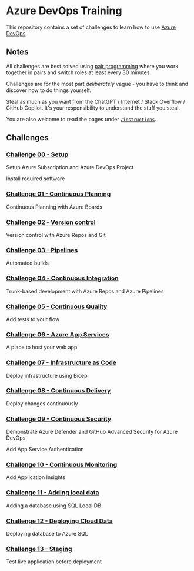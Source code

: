 # Azure DevOps Training

This repository contains a set of challenges to learn how to use [Azure DevOps](https://azure.microsoft.com/en-us/products/devops/).

## Notes

All challenges are best solved using [pair programming](https://en.wikipedia.org/wiki/Pair_programming) where you work together in pairs and switch roles at least every 30 minutes.

Challenges are for the most part *deliberately* vague - you have to think and discover how to do things yourself.

Steal as much as you want from the ChatGPT / Internet / Stack Overflow / GitHub Copilot. It's your responsibility to understand the stuff you steal.

You are also welcome to read the pages under [`/instructions`](/instructions/).

## Challenges

### [Challenge 00 - Setup](/challenges/Challenge-00.md)

Setup Azure Subscription and Azure DevOps Project

Install required software

### [Challenge 01 - Continuous Planning](/challenges/Challenge-01.md)

Continuous Planning with Azure Boards

### [Challenge 02 - Version control](/challenges/Challenge-02.md)

Version control with Azure Repos and Git

### [Challenge 03 - Pipelines](/challenges/Challenge-03.md)

Automated builds

### [Challenge 04 - Continuous Integration](/challenges/Challenge-04.md)

Trunk-based development with Azure Repos and Azure Pipelines

### [Challenge 05 - Continuous Quality](/challenges/Challenge-05.md)

Add tests to your flow

### [Challenge 06 - Azure App Services](/challenges/Challenge-06.md)

A place to host your web app

### [Challenge 07 - Infrastructure as Code](/challenges/Challenge-07.md)

Deploy infrastructure using Bicep

### [Challenge 08 - Continuous Delivery](/challenges/Challenge-08.md)

Deploy changes continuously

### [Challenge 09 - Continuous Security](/challenges/Challenge-09.md)

Demonstrate Azure Defender and GitHub Advanced Security for Azure DevOps

Add App Service Authentication

### [Challenge 10 - Continuous Monitoring](/challenges/Challenge-10.md)

Add Application Insights

### [Challenge 11 - Adding local data](/challenges/Challenge-11.md)

Adding a database using SQL Local DB

### [Challenge 12 - Deploying Cloud Data](/challenges/Challenge-12.md)

Deploying database to Azure SQL

### [Challenge 13 - Staging](/challenges/Challenge-13.md)

Test live application before deployment

